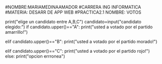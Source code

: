 #NOMBRE:MARIAMEDINAAMADOR
#CARRERA ING INFORMATICA
#MATERIA: DESARR DE APP WEB
#PRACTICA2.1 NOMBRE: VOTOS


print("elige un candidato entre A,B,C")
candidato=input("candidato elegido:")
if candidato.upper()=="A":
    print("usted a votado por el partido amarrillo!")


elif candidato.upper()=="B":
    print("usted a votado por el partido morado!")
          
elif candidato.upper()=="C":
    print("usted a votado por el partido rojo!")
else: print("opcion errronea")

